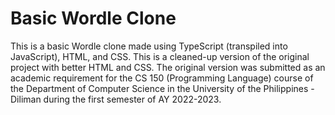 # Basic Wordle Clone
This is a basic Wordle clone made using TypeScript (transpiled into JavaScript), HTML, and CSS. This is a cleaned-up version of the original project with better HTML and CSS. The original version was submitted as an academic requirement for the CS 150 (Programming Language) course of the Department of Computer Science in the University of the Philippines - Diliman during the first semester of AY 2022-2023.
